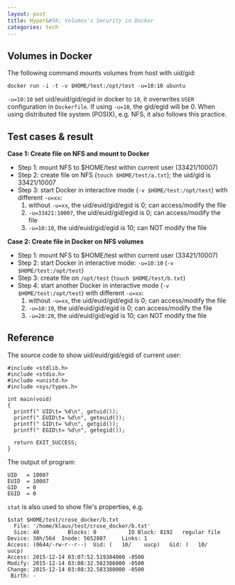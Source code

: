```yaml
---
layout: post
title: Hyper&#58; Volumes's Security in Docker
categories: tech
---
```


## Volumes in Docker

The following command mounts volumes from host with uid/gid:

    docker run -i -t -v $HOME/test:/opt/test -u=10:10 ubuntu

`-u=10:10` set uid/euid/gid/egid in docker to `10`, it overwrites `USER` configuration in `Dockerfile`. If using `-u=10`, the gid/egid will be 0. When using distributed file system (POSIX), e.g. NFS, it also follows this practice.

## Test cases & result

**Case 1: Create file on NFS and mount to Docker**

* Step 1: mount NFS to $HOME/test within current user (33421/10007)
* Step 2: create file on NFS (`touch $HOME/test/a.txt`); the uid/gid is 33421/10007
* Step 3: start Docker in interactive mode (`-v $HOME/test:/opt/test`) with different `-u=xx`:
  1. without `-u=xx`, the uid/euid/gid/egid is 0; can access/modify the file
  3. `-u=33421:10007`, the uid/euid/gid/egid is 0; can access/modify the file
  2. `-u=10:10`, the uid/euid/gid/egid is 10; can NOT modify the file

**Case 2: Create file in Docker on NFS volumes**

* Step 1: mount NFS to $HOME/test within current user (33421/10007)
* Step 2: start Docker in interactive mode: `-u=10:10` (`-v $HOME/test:/opt/test`)
* Step 3: create file on `/opt/test` (`touch $HOME/test/b.txt`)
* Step 4: start another Docker in interactive mode (`-v $HOME/test:/opt/test`) with different `-u=xx`:
  1. without `-u=xx`, the uid/euid/gid/egid is 0; can access/modify the file
  3. `-u=10:10`, the uid/euid/gid/egid is 0; can access/modify the file
  2. `-u=20:20`, the uid/euid/gid/egid is 10; can NOT modify the file

## Reference

The source code to show uid/euid/gid/egid of current user:

    #include <stdlib.h>
    #include <stdio.h>
    #include <unistd.h>
    #include <sys/types.h>
    
    int main(void)
    {
      printf(" UID\t= %d\n", getuid());
      printf(" EUID\t= %d\n", geteuid());
      printf(" GID\t= %d\n", getgid());
      printf(" EGID\t= %d\n", getegid());
    
      return EXIT_SUCCESS;
    }

The output of program:

    UID   = 10007
    EUID  = 10007
    GID   = 0
    EGID  = 0

`stat` is also used to show file's properties, e.g.

    $stat $HOME/test/crose_docker/b.txt 
      File: '/home/klaus/test/crose_docker/b.txt'
      Size: 40         Blocks: 0          IO Block: 8192   regular file
    Device: 38h/56d  Inode: 5652807     Links: 1
    Access: (0644/-rw-r--r--)  Uid: (   10/    uucp)   Gid: (   10/    uucp)
    Access: 2015-12-14 03:07:52.519384000 -0500
    Modify: 2015-12-14 03:08:32.582386000 -0500
    Change: 2015-12-14 03:08:32.583380000 -0500
     Birth: -
